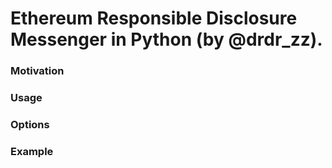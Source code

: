 Ethereum Responsible Disclosure Messenger in Python (by @drdr_zz).
========================================

### Motivation

### Usage

### Options

### Example
